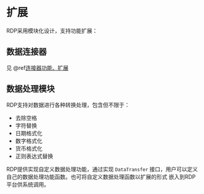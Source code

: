 # 扩展

RDP采用模块化设计，支持功能扩展：

## 数据连接器

见 @ref[连接器功能、扩展](../connector/connector.md)

## 数据处理模块

RDP支持对数据进行各种转换处理，包含但不限于：

- 去除空格
- 字符替换
- 日期格式化
- 数字格式化
- 货币格式化
- 正则表达式替换

RDP提供实现自定义数据处理功能，通过实现 `DataTransfer` 接口，用户可以定义自己的数据处理功能函数。也可将自定义数据处理函数以扩展的形式
嵌入到RDP平台供系统调用。
